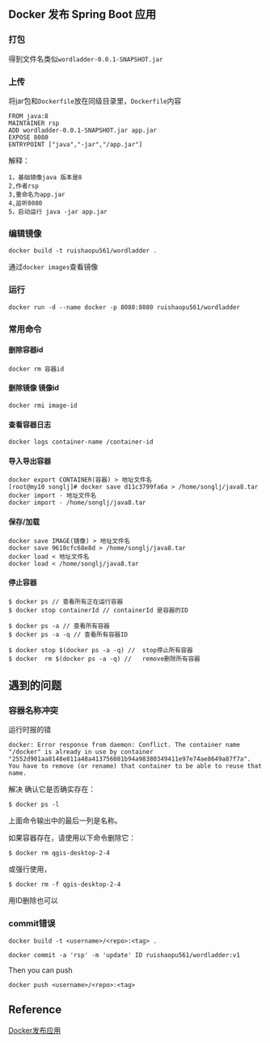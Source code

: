 ## Docker 发布 Spring Boot 应用
### 打包  
得到文件名类似```wordladder-0.0.1-SNAPSHOT.jar```
### 上传
将jar包和```Dockerfile```放在同级目录里，```Dockerfile```内容
```
FROM java:8
MAINTAINER rsp
ADD wordladder-0.0.1-SNAPSHOT.jar app.jar
EXPOSE 8080
ENTRYPOINT ["java","-jar","/app.jar"]
```
解释：
```
1，基础镜像java 版本是8
2,作者rsp
3,重命名为app.jar
4,监听8080
5，启动运行 java -jar app.jar
```
### 编辑镜像
```
docker build -t ruishaopu561/wordladder .
```
通过```docker images```查看镜像
### 运行
```
docker run -d --name docker -p 8080:8080 ruishaopu561/wordladder
```
### 常用命令
#### 删除容器id
```
docker rm 容器id
```
#### 删除镜像  镜像id
```
docker rmi image-id
```
#### 查看容器日志
```
docker logs container-name /container-id
```
#### 导入导出容器
```
docker export CONTAINER(容器) > 地址文件名
[root@my10 songlj]# docker save d11c3799fa6a > /home/songlj/java8.tar
docker import - 地址文件名
docker import - /home/songlj/java8.tar
```
#### 保存/加载
```
docker save IMAGE(镜像) > 地址文件名
docker save 9610cfc68e8d > /home/songlj/java8.tar
docker load < 地址文件名
docker load < /home/songlj/java8.tar
```
#### 停止容器
```
$ docker ps // 查看所有正在运行容器
$ docker stop containerId // containerId 是容器的ID
```
```
$ docker ps -a // 查看所有容器
$ docker ps -a -q // 查看所有容器ID
```
```
$ docker stop $(docker ps -a -q) //  stop停止所有容器
$ docker  rm $(docker ps -a -q) //   remove删除所有容器
```
## 遇到的问题
### 容器名称冲突
运行时报的错
```
docker: Error response from daemon: Conflict. The container name "/docker" is already in use by container "2552d901aa8148e811a48a413756081b94a98380349411e97e74ae8649a87f7a". You have to remove (or rename) that container to be able to reuse that name.
```
解决
确认它是否确实存在：
```
$ docker ps -l
```
上面命令输出中的最后一列是名称。

如果容器存在，请使用以下命令删除它：
```
$ docker rm qgis-desktop-2-4
```
或强行使用，
```
$ docker rm -f qgis-desktop-2-4
```
用ID删除也可以
### commit错误
```
docker build -t <username>/<repo>:<tag> .
```
```
docker commit -a 'rsp' -m 'update' ID ruishaopu561/wordladder:v1
```
Then you can push
```
docker push <username>/<repo>:<tag>
```
## Reference
[Docker发布应用](https://www.jianshu.com/p/d05642c32929)

